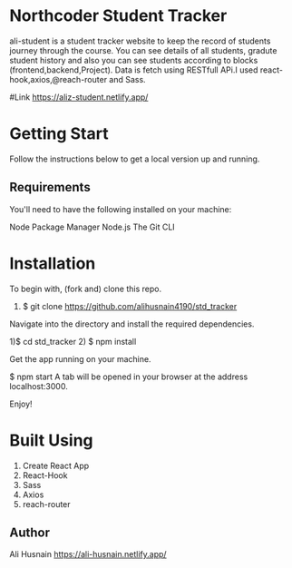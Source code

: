 # Northcoder Student Tracker
  ali-student is a student tracker website to keep the record of students journey through the course.
  You can see  details of all students, gradute student history and also you can see students according to blocks (frontend,backend,Project).
  Data is fetch using RESTfull APi.I used react-hook,axios,@reach-router and Sass.
 
 #Link
  https://aliz-student.netlify.app/

 # Getting Start
 
 Follow the instructions below to get a local version up and running.  
## Requirements

You'll need to have the following installed on your machine:

Node Package Manager
Node.js
The Git CLI
# Installation

To begin with, (fork and) clone this repo.
1) $ git clone https://github.com/alihusnain4190/std_tracker

Navigate into the directory and install the required dependencies.

1)$ cd std_tracker
2) $ npm install

Get the app running on your machine.

$ npm start
A tab will be opened in your browser at the address localhost:3000.

Enjoy!

# Built Using

1) Create React App
2) React-Hook
3) Sass
4) Axios
5) reach-router

## Author
  Ali Husnain https://ali-husnain.netlify.app/
